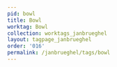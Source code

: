 ```yaml
---
pid: bowl
title: Bowl
worktag: Bowl
collection: worktags_janbrueghel
layout: tagpage_janbrueghel
order: '016'
permalink: /janbrueghel/tags/bowl
---
```

